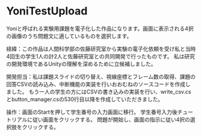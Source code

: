 # YoniTestUpload
Yoniと呼ばれる実験用課題を電子化した作品になります。画面に表示される4択の画像のうち問題文に適しているものを選択します。

経緯：この作品は人間科学部の佐藤研究室から実験の電子化依頼を受け私と当時4回生の学生1人の計2人と佐藤研究室との共同開発で行ったものです。
      私は研究の開発環境であるUnityの理解を深めるために立候補しました。
      
開発担当：私は課題スライドの切り替え、視線座標とフレーム数の取得、課題の回答CSVの読み込み、中断機能の実装を行いおおむねのソースコードを作成しました。
          もう一人の学生の方にはCSVの書き込みの実装を行い、write_csv.csとbutton_manager.csの530行目以降を作成していただきました。
          
操作：画面のStartを押して学生番号の入力画面に移行。
      学生番号入力後チュートリアルに従い画面をクリックする。
      問題が開始し、画面の指示に従い4択の選択肢をクリックする。

